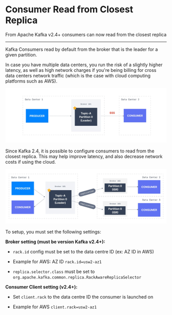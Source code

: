 Consumer Read from Closest Replica
==================================

From Apache Kafka v2.4+ consumers can now read from the closest replica

* * *

Kafka Consumers read by default from the broker that is the leader for a given partition.

In case you have multiple data centers, you run the risk of a slightly higher latency, as well as high network charges if you're being billing for cross data centers network traffic (which is the case with cloud computing platforms such as AWS).

![When a Kafka Consumer reads from the partition leader it can increase latency and networking costs.](../../../static/images/Default_Consumer_Read.webp "Kafka Consumer Read from Leader")

Since Kafka 2.4, it is possible to configure consumers to read from the closest replica. This may help improve latency, and also decrease network costs if using the cloud.

![Reding from the Closest Replica reduces latency and can save on networking costs.](../../../static/images/Consumers_read_from_closest_replicas.webp "Kafka Consumers can Now Read from Closest Replica")

To setup, you must set the following settings:

**Broker setting (must be version Kafka v2.4+):**

*   `rack.id` config must be set to the data centre ID (ex: AZ ID in AWS)
    
*   Example for AWS: AZ ID `rack.id=usw2-az1`
    
*   `replica.selector.class` must be set to `org.apache.kafka.common.replica.RackAwareReplicaSelector`
    

**Consumer Client setting (v2.4+):**

*   Set `client.rack` to the data centre ID the consumer is launched on
    
*   Example for AWS `client.rack=usw2-az1`
    